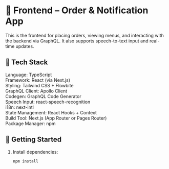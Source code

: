 # 🧾 Frontend – Order & Notification App

This is the frontend for placing orders, viewing menus, and interacting with the backend via GraphQL. It also supports speech-to-text input and real-time updates.

## 🧰 Tech Stack

Language:           TypeScript  
Framework:          React (via Next.js)  
Styling:            Tailwind CSS + Flowbite  
GraphQL Client:     Apollo Client  
Codegen:            GraphQL Code Generator  
Speech Input:       react-speech-recognition  
i18n:               next-intl  
State Management:   React Hooks + Context  
Build Tool:         Next.js (App Router or Pages Router)  
Package Manager:    npm

## 🚀 Getting Started

1. Install dependencies:

   ```bash
   npm install
